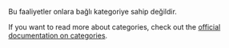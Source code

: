 Bu faaliyetler onlara bağlı kategoriye sahip değildir.

If you want to read more about categories, check out the [official documentation on categories](https://docs.firefly-iii.org/concepts/categories).